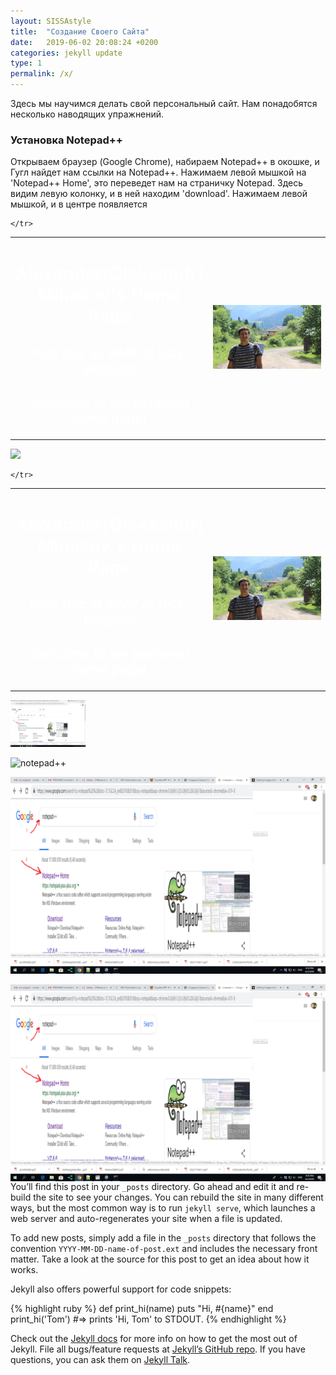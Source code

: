 ```yaml
---
layout: SISSAstyle
title:  "Создание Своего Сайта"
date:   2019-06-02 20:08:24 +0200
categories: jekyll update
type: 1
permalink: /x/
---
```

Здесь мы научимся делать свой персональный сайт.
Нам понадобятся несколько наводящих упражнений.

<h3>
Установка Notepad++
</h3>
Открываем браузер (Google Chrome), набираем Notepad++ в окошке, и Гугл найдет нам ссылки на Notepad++.
Нажимаем левой мышкой на 'Notepad++ Home', это переведет нам на страничку Notepad. Здесь видим левую колонку, и в ней находим 'download'. Нажимаем левой мышкой, и в центре появляется 

<table width="90%">
	<tr>
		<!-- <td width="100">
			<img src="data/images/marcheLesDames.jpg" width="220" />
		</td>
		-->
		<td width="50%" style="background: url(data/images/MarcheLesDames.jpg) 50% 50% no-repeat;">
			<font color="#FFFFFF">
			<!--<a class="semi-transparent-button" href="#">ABOUT ME</a> -->
			<h1 align="center">Alexander(Oleksandr) Minakov's Home Page</h1>
			<h2 align="center">Post doc at IRMP at UCL, Belgium</h2>
			<h2 align="center">Welcome to my personal home page!</h2>
			</font>
		</td>
		 <td width="50%">
			<img src="data/images/ominakov_big.jpg" width="420" />
		</td>
		
	</tr>
</table>

<img class="progressiveMedia-noscript js-progressiveMedia-inner" src="https://cdn-images-1.medium.com/max/800/0*XOD4fOnaPCpo_e27.gif"></noscript></div></div></figure><p name="7a7e" id="7a7e" class="graf graf--p graf-after--figure">


<table width="90%">
	<tr>
		<!-- <td width="100">
			<img src="data/images/marcheLesDames.jpg" width="220" />
		</td>
		-->
		<td width="50%" style="background: url(data/images/MarcheLesDames.jpg) 50% 50% no-repeat;">
			<font color="#FFFFFF">
			<!--<a class="semi-transparent-button" href="#">ABOUT ME</a> -->
			<h1 align="center">Alexander(Oleksandr) Minakov's Home Page</h1>
			<h2 align="center">Post doc at IRMP at UCL, Belgium</h2>
			<h2 align="center">Welcome to my personal home page!</h2>
			</font>
		</td>
		 <td width="50%">
			<img src="data/images/ominakov_big.jpg" width="420" />
		</td>
		
	</tr>
</table>

<td width="100">
<img src="/data/images/CreationSite/notepadpp.png" width="120" />
</td>

![notepad++]("/data/images/CreationSite/notepadpp.png")

![notepad++](notepadpp.png)

<img src="data/images/CreationSite/notepadpp.png"
     alt="Markdown Monster icon"
     style="float: left; margin-right: 10px;" />

You’ll find this post in your `_posts` directory. Go ahead and edit it and re-build the site to see your changes. You can rebuild the site in many different ways, but the most common way is to run `jekyll serve`, which launches a web server and auto-regenerates your site when a file is updated.

To add new posts, simply add a file in the `_posts` directory that follows the convention `YYYY-MM-DD-name-of-post.ext` and includes the necessary front matter. Take a look at the source for this post to get an idea about how it works.

Jekyll also offers powerful support for code snippets:

{% highlight ruby %}
def print_hi(name)
  puts "Hi, #{name}"
end
print_hi('Tom')
#=> prints 'Hi, Tom' to STDOUT.
{% endhighlight %}

Check out the [Jekyll docs][jekyll-docs] for more info on how to get the most out of Jekyll. File all bugs/feature requests at [Jekyll’s GitHub repo][jekyll-gh]. If you have questions, you can ask them on [Jekyll Talk][jekyll-talk].

[jekyll-docs]: https://jekyllrb.com/docs/home
[jekyll-gh]:   https://github.com/jekyll/jekyll
[jekyll-talk]: https://talk.jekyllrb.com/
